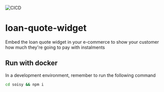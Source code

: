 ![CICD](https://github.com/soisy/loan-quote-widget/workflows/CICD/badge.svg)
 
# loan-quote-widget
Embed the loan quote widget in your e-commerce to show your customer how much they're going to pay with instalments

## Run with docker

In a development environment, remember to run the following command

```sh
cd soisy && npm i
```
